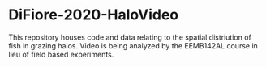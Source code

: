 # DiFiore-2020-HaloVideo

This repository houses code and data relating to the spatial distriution of fish in grazing halos. Video is being analyzed by the EEMB142AL course in lieu of field based experiments.  
